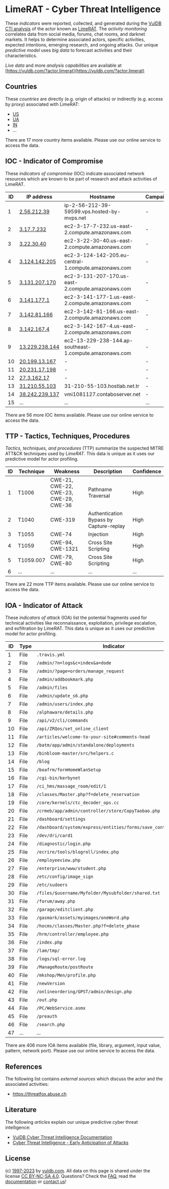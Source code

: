 # LimeRAT - Cyber Threat Intelligence

These _indicators_ were reported, collected, and generated during the [VulDB CTI analysis](https://vuldb.com/?kb.cti) of the actor known as [LimeRAT](https://vuldb.com/?actor.limerat). The _activity monitoring_ correlates data from social media, forums, chat rooms, and darknet markets. It helps to determine associated actors, specific activities, expected intentions, emerging research, and ongoing attacks. Our unique _predictive model_ uses _big data_ to forecast activities and their characteristics.

_Live data_ and more _analysis capabilities_ are available at [https://vuldb.com/?actor.limerat](https://vuldb.com/?actor.limerat)

## Countries

These _countries_ are directly (e.g. origin of attacks) or indirectly (e.g. access by proxy) associated with LimeRAT:

* [US](https://vuldb.com/?country.us)
* [UA](https://vuldb.com/?country.ua)
* [IN](https://vuldb.com/?country.in)
* ...

There are 17 more country items available. Please use our online service to access the data.

## IOC - Indicator of Compromise

These _indicators of compromise_ (IOC) indicate associated network resources which are known to be part of research and attack activities of LimeRAT.

ID | IP address | Hostname | Campaign | Confidence
-- | ---------- | -------- | -------- | ----------
1 | [2.56.212.39](https://vuldb.com/?ip.2.56.212.39) | ip-2-56-212-39-59599.vps.hosted-by-mvps.net | - | High
2 | [3.17.7.232](https://vuldb.com/?ip.3.17.7.232) | ec2-3-17-7-232.us-east-2.compute.amazonaws.com | - | Medium
3 | [3.22.30.40](https://vuldb.com/?ip.3.22.30.40) | ec2-3-22-30-40.us-east-2.compute.amazonaws.com | - | Medium
4 | [3.124.142.205](https://vuldb.com/?ip.3.124.142.205) | ec2-3-124-142-205.eu-central-1.compute.amazonaws.com | - | Medium
5 | [3.131.207.170](https://vuldb.com/?ip.3.131.207.170) | ec2-3-131-207-170.us-east-2.compute.amazonaws.com | - | Medium
6 | [3.141.177.1](https://vuldb.com/?ip.3.141.177.1) | ec2-3-141-177-1.us-east-2.compute.amazonaws.com | - | Medium
7 | [3.142.81.166](https://vuldb.com/?ip.3.142.81.166) | ec2-3-142-81-166.us-east-2.compute.amazonaws.com | - | Medium
8 | [3.142.167.4](https://vuldb.com/?ip.3.142.167.4) | ec2-3-142-167-4.us-east-2.compute.amazonaws.com | - | Medium
9 | [13.229.238.144](https://vuldb.com/?ip.13.229.238.144) | ec2-13-229-238-144.ap-southeast-1.compute.amazonaws.com | - | Medium
10 | [20.199.13.167](https://vuldb.com/?ip.20.199.13.167) | - | - | High
11 | [20.231.17.198](https://vuldb.com/?ip.20.231.17.198) | - | - | High
12 | [27.3.162.17](https://vuldb.com/?ip.27.3.162.17) | - | - | High
13 | [31.210.55.103](https://vuldb.com/?ip.31.210.55.103) | 31-210-55-103.hostlab.net.tr | - | High
14 | [38.242.239.137](https://vuldb.com/?ip.38.242.239.137) | vmi1081127.contaboserver.net | - | High
15 | ... | ... | ... | ...

There are 56 more IOC items available. Please use our online service to access the data.

## TTP - Tactics, Techniques, Procedures

_Tactics, techniques, and procedures_ (TTP) summarize the suspected MITRE ATT&CK techniques used by _LimeRAT_. This data is unique as it uses our predictive model for actor profiling.

ID | Technique | Weakness | Description | Confidence
-- | --------- | -------- | ----------- | ----------
1 | T1006 | CWE-21, CWE-22, CWE-23, CWE-29, CWE-36 | Pathname Traversal | High
2 | T1040 | CWE-319 | Authentication Bypass by Capture-replay | High
3 | T1055 | CWE-74 | Injection | High
4 | T1059 | CWE-94, CWE-1321 | Cross Site Scripting | High
5 | T1059.007 | CWE-79, CWE-80 | Cross Site Scripting | High
6 | ... | ... | ... | ...

There are 22 more TTP items available. Please use our online service to access the data.

## IOA - Indicator of Attack

These _indicators of attack_ (IOA) list the potential fragments used for technical activities like reconnaissance, exploitation, privilege escalation, and exfiltration by LimeRAT. This data is unique as it uses our predictive model for actor profiling.

ID | Type | Indicator | Confidence
-- | ---- | --------- | ----------
1 | File | `.travis.yml` | Medium
2 | File | `/admin/?n=logs&c=index&a=dode` | High
3 | File | `/admin/?page=orders/manage_request` | High
4 | File | `/admin/addbookmark.php` | High
5 | File | `/admin/files` | Medium
6 | File | `/admin/update_s6.php` | High
7 | File | `/admin/users/index.php` | High
8 | File | `/alphaware/details.php` | High
9 | File | `/api/v2/cli/commands` | High
10 | File | `/api/ZRQos/set_online_client` | High
11 | File | `/articles/welcome-to-your-site#comments-head` | High
12 | File | `/batm/app/admin/standalone/deployments` | High
13 | File | `/binbloom-master/src/helpers.c` | High
14 | File | `/blog` | Low
15 | File | `/boafrm/formHomeWlanSetup` | High
16 | File | `/cgi-bin/kerbynet` | High
17 | File | `/ci_hms/massage_room/edit/1` | High
18 | File | `/classes/Master.php?f=delete_reservation` | High
19 | File | `/core/kernels/ctc_decoder_ops.cc` | High
20 | File | `/crmeb/app/admin/controller/store/CopyTaobao.php` | High
21 | File | `/dashboard/settings` | High
22 | File | `/dashboard/system/express/entities/forms/save_control/[GUID]` | High
23 | File | `/dev/dri/card1` | High
24 | File | `/diagnostic/login.php` | High
25 | File | `/ecrire/tools/blogroll/index.php` | High
26 | File | `/employeeview.php` | High
27 | File | `/enterprise/www/student.php` | High
28 | File | `/etc/config/image_sign` | High
29 | File | `/etc/sudoers` | Medium
30 | File | `/files/$username/Myfolder/Mysubfolder/shared.txt` | High
31 | File | `/forum/away.php` | High
32 | File | `/garage/editclient.php` | High
33 | File | `/gasmark/assets/myimages/oneWord.php` | High
34 | File | `/hocms/classes/Master.php?f=delete_phase` | High
35 | File | `/hrm/controller/employee.php` | High
36 | File | `/index.php` | Medium
37 | File | `/lam/tmp/` | Medium
38 | File | `/logs/sql-error.log` | High
39 | File | `/ManageRoute/postRoute` | High
40 | File | `/mkshop/Men/profile.php` | High
41 | File | `/newVersion` | Medium
42 | File | `/onlineordering/GPST/admin/design.php` | High
43 | File | `/out.php` | Medium
44 | File | `/PC/WebService.asmx` | High
45 | File | `/preauth` | Medium
46 | File | `/search.php` | Medium
47 | ... | ... | ...

There are 406 more IOA items available (file, library, argument, input value, pattern, network port). Please use our online service to access the data.

## References

The following list contains _external sources_ which discuss the actor and the associated activities:

* https://threatfox.abuse.ch

## Literature

The following _articles_ explain our unique predictive cyber threat intelligence:

* [VulDB Cyber Threat Intelligence Documentation](https://vuldb.com/?kb.cti)
* [Cyber Threat Intelligence - Early Anticipation of Attacks](https://www.scip.ch/en/?labs.20201022)

## License

(c) [1997-2023](https://vuldb.com/?kb.changelog) by [vuldb.com](https://vuldb.com/?kb.about). All data on this page is shared under the license [CC BY-NC-SA 4.0](https://creativecommons.org/licenses/by-nc-sa/4.0/). Questions? Check the [FAQ](https://vuldb.com/?kb.faq), read the [documentation](https://vuldb.com/?kb) or [contact us](https://vuldb.com/?contact)!

